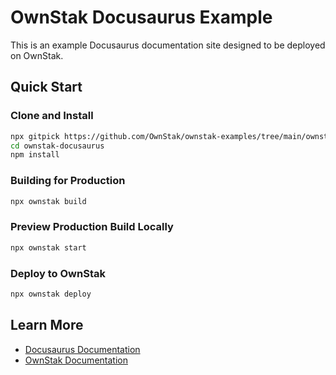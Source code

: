 # OwnStak Docusaurus Example

This is an example Docusaurus documentation site designed to be deployed on OwnStak.

## Quick Start

### Clone and Install

```bash
npx gitpick https://github.com/OwnStak/ownstak-examples/tree/main/ownstak-docusaurus
cd ownstak-docusaurus
npm install
```

### Building for Production

```bash
npx ownstak build
```

### Preview Production Build Locally

```bash
npx ownstak start
```

### Deploy to OwnStak

```bash
npx ownstak deploy
```

## Learn More

- [Docusaurus Documentation](https://docusaurus.io/docs)
- [OwnStak Documentation](https://docs.ownstak.com/)
